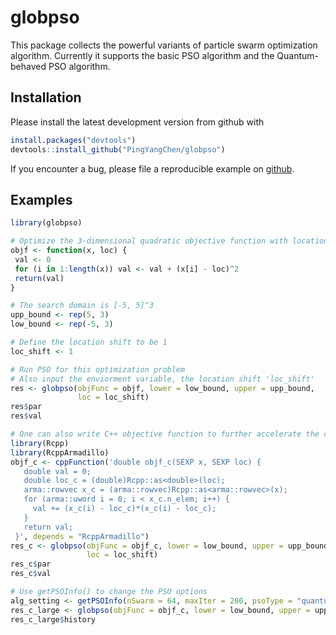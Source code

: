 globpso
=======
This package collects the powerful variants of particle swarm optimization algorithm.  Currently it supports the basic PSO algorithm and the Quantum-behaved PSO algorithm.  

Installation
------------
Please install the latest development version from github with

``` r
install.packages("devtools")
devtools::install_github("PingYangChen/globpso")
```

If you encounter a bug, please file a reproducible example on [github](https://github.com/PingYangChen/globpso/issues).

Examples
--------
``` r
library(globpso)

# Optimize the 3-dimensional quadratic objective function with location shift
objf <- function(x, loc) {
 val <- 0
 for (i in 1:length(x)) val <- val + (x[i] - loc)^2
 return(val)
}

# The search domain is [-5, 5]^3
upp_bound <- rep(5, 3)
low_bound <- rep(-5, 3)

# Define the location shift to be 1
loc_shift <- 1

# Run PSO for this optimization problem
# Also input the enviorment variable, the location shift 'loc_shift'
res <- globpso(objFunc = objf, lower = low_bound, upper = upp_bound, 
               loc = loc_shift)
res$par
res$val

# One can also write C++ objective function to further accelerate the computation
library(Rcpp)
library(RcppArmadillo)
objf_c <- cppFunction('double objf_c(SEXP x, SEXP loc) {
   double val = 0;
   double loc_c = (double)Rcpp::as<double>(loc);
   arma::rowvec x_c = (arma::rowvec)Rcpp::as<arma::rowvec>(x);
   for (arma::uword i = 0; i < x_c.n_elem; i++) {
     val += (x_c(i) - loc_c)*(x_c(i) - loc_c);
   }
   return val;
 }', depends = "RcppArmadillo")
res_c <- globpso(objFunc = objf_c, lower = low_bound, upper = upp_bound, 
                 loc = loc_shift)
res_c$par
res_c$val

# Use getPSOInfo() to change the PSO options
alg_setting <- getPSOInfo(nSwarm = 64, maxIter = 200, psoType = "quantum")
res_c_large <- globpso(objFunc = objf_c, lower = low_bound, upper = upp_bound, PSO_INFO = alg_setting, loc = loc_shift)
res_c_large$history
```